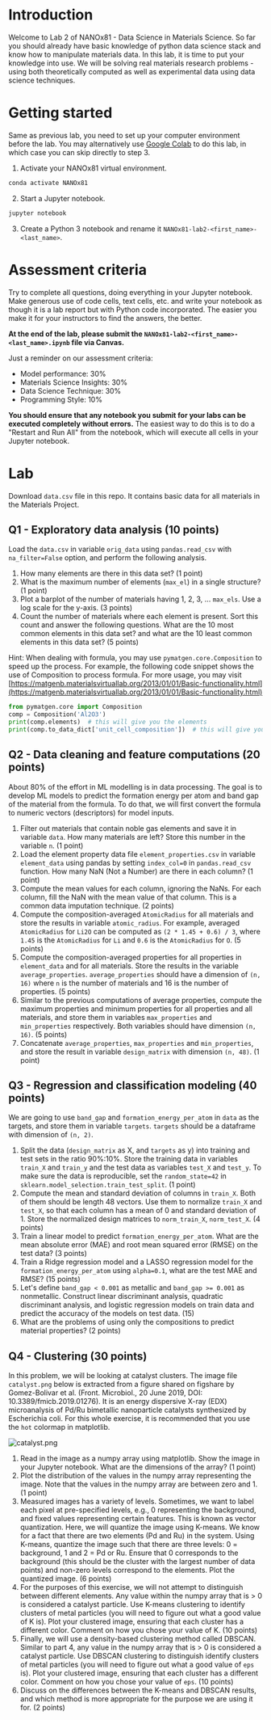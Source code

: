 # Introduction

Welcome to Lab 2 of NANOx81 - Data Science in Materials Science. So far you should already have basic knowledge of
python data science stack and know how to manipulate materials data. In this lab, it is time to put your knowledge into
use. We will be solving real materials research problems - using both theoretically computed as well as experimental
data using data science techniques. 

# Getting started

Same as previous lab, you need to set up your computer environment before the lab. You may alternatively use
[Google Colab](https://colab.research.google.com/) to do this lab, in which case you can skip directly to step 3.

1. Activate your NANOx81 virtual environment.
```bash
conda activate NANOx81
```

2. Start a Jupyter notebook.
```bash
jupyter notebook
```

3. Create a Python 3 notebook and rename it `NANOx81-lab2-<first_name>-<last_name>`.

# Assessment criteria
Try to complete all questions, doing everything in your Jupyter notebook. Make generous use of code cells, text cells, 
etc. and write your notebook as though it is a lab report but with Python code incorporated. The easier you make it for
your instructors to find the answers, the better.

**At the end of the lab, please submit the `NANOx81-lab2-<first_name>-<last_name>.ipynb` file via Canvas.**

Just a reminder on our assessment criteria:
- Model performance: 30%
- Materials Science Insights: 30%
- Data Science Technique: 30%
- Programming Style: 10%

**You should ensure that any notebook you submit for your labs can be executed completely without errors.** The easiest
way to do this is to do a "Restart and Run All" from the notebook, which will execute all cells in your Jupyter notebook.

# Lab

Download `data.csv` file in this repo. It contains basic data for all materials in the Materials Project.

## Q1 - Exploratory data analysis (10 points)

Load the `data.csv` in variable `orig_data` using `pandas.read_csv` with `na_filter=False` option, and perform the
following analysis. 

1. How many elements are there in this data set? (1 point)
2. What is the maximum number of elements (`max_el`) in a single structure? (1 point)
3. Plot a barplot of the number of materials having 1, 2, 3, ... `max_els`. Use a log scale for the y-axis. (3 points)
4. Count the number of materials where each element is present. Sort this count and answer the following questions.
   What are the 10 most common elements in this data set? and what are the 10 least common elements in this data set?
   (5 points)

Hint: When dealing with formula, you may use `pymatgen.core.Composition` to speed up the process. For example, the
following code snippet shows the use of Composition to process formula. For more usage, you may visit
[https://matgenb.materialsvirtuallab.org/2013/01/01/Basic-functionality.html](https://matgenb.materialsvirtuallab.org/2013/01/01/Basic-functionality.html) 

```python
from pymatgen.core import Composition
comp = Composition('Al2O3')
print(comp.elements)  # this will give you the elements
print(comp.to_data_dict['unit_cell_composition'])  # this will give you the elementstr-stoichiometry dictionary.
```
## Q2 - Data cleaning and feature computations (20 points)

About 80% of the effort in ML modelling is in data processing. The goal is to develop ML models to predict the formation
energy per atom and band gap of the material from the formula. To do that, we will first convert the formula to numeric
vectors (descriptors) for model inputs. 

1. Filter out materials that contain noble gas elements and save it in variable `data`. How many materials are left?
   Store this number in the variable `n`. (1 point)
2. Load the element property data file `element_properties.csv` in variable `element_data` using pandas by setting
   `index_col=0` in `pandas.read_csv` function. How many NaN (Not a Number) are there in each column? (1 point)
3. Compute the mean values for each column, ignoring the NaNs. For each column, fill the NaN with the mean value of
   that column. This is a common data imputation technique. (2 points)
4. Compute the composition-averaged `AtomicRadius` for all materials and store the results in variable `atomic_radius`.
   For example, averaged `AtomicRadius` for `Li2O` can be computed as `(2 * 1.45 + 0.6) / 3`, where `1.45` is the
   `AtomicRadius` for `Li` and `0.6` is the `AtomicRadius` for `O`. (5 points)
5. Compute the composition-averaged properties for all properties in `element_data` and for all materials. Store the 
   results in the variable `average_properties`. `average_properties` should have a dimension of `(n, 16)` where `n` is
   the number of materials and 16 is the number of properties. (5 points)
6. Similar to the previous computations of average properties, compute the maximum properties and minimum properties for
   all properties and all materials, and store them in variables `max_properties` and `min_properties` respectively.
   Both variables should have dimension `(n, 16)`. (5 points)
7. Concatenate `average_properties`, `max_properties` and `min_properties`, and store the result in variable
   `design_matrix` with dimension `(n, 48)`. (1 point)

## Q3 - Regression and classification modeling (40 points)

We are going to use `band_gap` and `formation_energy_per_atom` in `data` as the targets, and store them in variable
`targets`. `targets` should be a dataframe with dimension of `(n, 2)`. 

1. Split the data (`design_matrix` as X, and `targets` as y) into training and test sets in the ratio 90%:10%. Store
   the training data in variables `train_X` and `train_y` and the test data as variables `test_X` and `test_y`. To make
   sure the data is reproducible, set the `random_state=42` in `sklearn.model_selection.train_test_split`. (1 point)
2. Compute the mean and standard deviation of columns in `train_X`. Both of them should be length 48 vectors. Use them
   to normalize `train_X` and `test_X`, so that each column has a mean of 0 and standard deviation of 1. Store the
   normalized design matrices to `norm_train_X`, `norm_test_X`. (4 points)
3. Train a linear model to predict `formation_energy_per_atom`. What are the mean absolute error (MAE) and root mean
   squared error (RMSE) on the test data? (3 points)
4. Train a Ridge regression model and a LASSO regression model for the `formation_energy_per_atom` using `alpha=0.1`,
   what are the test MAE and RMSE? (15 points)
5. Let's define `band_gap < 0.001` as metallic and `band_gap >= 0.001` as nonmetallic. Construct linear discriminant
   analysis, quadratic discriminant analysis, and logistic regression models on train data and predict the accuracy of
   the models on test data. (15)
6. What are the problems of using only the compositions to predict material properties? (2 points)

## Q4 - Clustering (30 points)

In this problem, we will be looking at catalyst clusters. The image file `catalyst.png` below is extracted from a
figure shared on figshare by Gomez-Bolivar et al. (Front. Microbiol., 20 June 2019, DOI: 10.3389/fmicb.2019.01276). It
is an energy dispersive X-ray (EDX) microanalysis of Pd/Ru bimetallic nanoparticle catalysts synthesized by
Escherichia coli. For this whole exercise, it is recommended that you use the `hot` colormap in matplotlib.

![catalyst.png](catalyst.png "catalyst.png")

1. Read in the image as a numpy array using matplotlib. Show the image in your Jupyter notebook. What are the
   dimensions of the array? (1 point)
2. Plot the distribution of the values in the numpy array representing the image. Note that the values in the numpy
   array are between zero and 1. (1 point)
3. Measured images has a variety of levels. Sometimes, we want to label each pixel at pre-specified levels, e.g., 0
   representing the background, and fixed values representing certain features. This is known as vector quantization.
   Here, we will quantize the image using K-means. We know for a fact that there are two elements (Pd and Ru) in the
   system. Using K-means, quantize the image such that there are three levels: 0 = background, 1 and 2 = Pd or Ru.
   Ensure that 0 corresponds to the background (this should be the cluster with the largest number of data points) and
   non-zero levels correspond to the elements. Plot the quantized image. (6 points)
4. For the purposes of this exercise, we will not attempt to distinguish between different elements. Any value within
   the numpy array that is > 0 is considered a catalyst particle. Use K-means clustering to identify
   clusters of metal particles (you will need to figure out what a good value of K is). Plot your clustered image,
   ensuring that each cluster has a different color. Comment on how you chose your value of K. (10 points)
5. Finally, we will use a density-based clustering method called DBSCAN. Similar to part 4, any value in the numpy
   array that is > 0 is considered a catalyst particle. Use DBSCAN clustering to distinguish identify clusters of metal
   particles (you will need to figure out what a good value of `eps` is). Plot your clustered image, ensuring that each
   cluster has a different color. Comment on how you chose your value of `eps`. (10 points)
6. Discuss on the differences between the K-means and DBSCAN results, and which method is more appropriate for the
   purpose we are using it for. (2 points)
